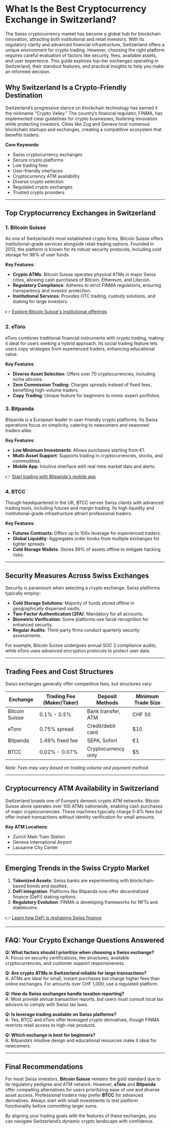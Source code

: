 # What Is the Best Cryptocurrency Exchange in Switzerland?  

The Swiss cryptocurrency market has become a global hub for blockchain innovation, attracting both institutional and retail investors. With its regulatory clarity and advanced financial infrastructure, Switzerland offers a unique environment for crypto trading. However, choosing the right platform requires careful evaluation of factors like security, fees, available assets, and user experience. This guide explores top-tier exchanges operating in Switzerland, their standout features, and practical insights to help you make an informed decision.  

## Why Switzerland Is a Crypto-Friendly Destination  

Switzerland’s progressive stance on blockchain technology has earned it the nickname "Crypto Valley." The country’s financial regulator, FINMA, has implemented clear guidelines for crypto businesses, fostering innovation while protecting investors. Cities like Zug and Geneva host numerous blockchain startups and exchanges, creating a competitive ecosystem that benefits traders.  

**Core Keywords**:  
- Swiss cryptocurrency exchanges  
- Secure crypto platforms  
- Low trading fees  
- User-friendly interfaces  
- Cryptocurrency ATM availability  
- Diverse crypto selection  
- Regulated crypto exchanges  
- Trusted crypto providers  

---

## Top Cryptocurrency Exchanges in Switzerland  

### 1. **Bitcoin Suisse**  
As one of Switzerland’s most established crypto firms, Bitcoin Suisse offers institutional-grade services alongside retail trading options. Founded in 2013, the platform is known for its robust security protocols, including cold storage for 98% of user funds.  

**Key Features**:  
- **Crypto ATMs**: Bitcoin Suisse operates physical ATMs in major Swiss cities, allowing cash purchases of Bitcoin, Ethereum, and Litecoin.  
- **Regulatory Compliance**: Adheres to strict FINMA regulations, ensuring transparency and investor protection.  
- **Institutional Services**: Provides OTC trading, custody solutions, and staking for large investors.  

👉 [Explore Bitcoin Suisse's institutional offerings](https://bit.ly/okx-bonus)  

### 2. **eToro**  
eToro combines traditional financial instruments with crypto trading, making it ideal for users seeking a hybrid approach. Its social trading feature lets users copy strategies from experienced traders, enhancing educational value.  

**Key Features**:  
- **Diverse Asset Selection**: Offers over 70 cryptocurrencies, including niche altcoins.  
- **Zero Commission Trading**: Charges spreads instead of fixed fees, benefiting high-volume traders.  
- **Copy Trading**: Unique feature for beginners to mimic expert portfolios.  

### 3. **Bitpanda**  
Bitpanda is a European leader in user-friendly crypto platforms. Its Swiss operations focus on simplicity, catering to newcomers and seasoned traders alike.  

**Key Features**:  
- **Low Minimum Investments**: Allows purchases starting from €1.  
- **Multi-Asset Support**: Supports trading in cryptocurrencies, stocks, and commodities.  
- **Mobile App**: Intuitive interface with real-time market data and alerts.  

👉 [Start trading with Bitpanda's mobile app](https://bit.ly/okx-bonus)  

### 4. **BTCC**  
Though headquartered in the UK, BTCC serves Swiss clients with advanced trading tools, including futures and margin trading. Its high liquidity and institutional-grade infrastructure attract professional traders.  

**Key Features**:  
- **Futures Contracts**: Offers up to 100x leverage for experienced traders.  
- **Global Liquidity**: Aggregates order books from multiple exchanges for tighter spreads.  
- **Cold Storage Wallets**: Stores 99% of assets offline to mitigate hacking risks.  

---

## Security Measures Across Swiss Exchanges  

Security is paramount when selecting a crypto exchange. Swiss platforms typically employ:  
- **Cold Storage Solutions**: Majority of funds stored offline in geographically dispersed vaults.  
- **Two-Factor Authentication (2FA)**: Mandatory for all accounts.  
- **Biometric Verification**: Some platforms use facial recognition for enhanced security.  
- **Regular Audits**: Third-party firms conduct quarterly security assessments.  

For example, Bitcoin Suisse undergoes annual SOC 2 compliance audits, while eToro uses advanced encryption protocols to protect user data.  

---

## Trading Fees and Cost Structures  

Swiss exchanges generally offer competitive fees, but structures vary:  

| Exchange       | Trading Fee (Maker/Taker) | Deposit Methods       | Minimum Trade Size |  
|----------------|---------------------------|-----------------------|--------------------|  
| Bitcoin Suisse | 0.1% - 0.5%               | Bank transfer, ATM    | CHF 50             |  
| eToro          | 0.75% spread              | Credit/debit card     | $10                |  
| Bitpanda       | 1.49% fixed fee           | SEPA, Sofort          | €1                 |  
| BTCC           | 0.02% - 0.07%             | Cryptocurrency only   | $5                 |  

*Note: Fees may vary based on trading volume and payment method.*  

---

## Cryptocurrency ATM Availability in Switzerland  

Switzerland boasts one of Europe’s densest crypto ATM networks. Bitcoin Suisse alone operates over 100 ATMs nationwide, enabling cash purchases of major cryptocurrencies. These machines typically charge 5-8% fees but offer instant transactions without identity verification for small amounts.  

**Key ATM Locations**:  
- Zurich Main Train Station  
- Geneva International Airport  
- Lausanne City Center  

---

## Emerging Trends in the Swiss Crypto Market  

1. **Tokenized Assets**: Swiss banks are experimenting with blockchain-based bonds and equities.  
2. **DeFi Integration**: Platforms like Bitpanda now offer decentralized finance (DeFi) staking options.  
3. **Regulatory Evolution**: FINMA is developing frameworks for NFTs and stablecoins.  

👉 [Learn how DeFi is reshaping Swiss finance](https://bit.ly/okx-bonus)  

---

## FAQ: Your Crypto Exchange Questions Answered  

**Q: What factors should I prioritize when choosing a Swiss exchange?**  
A: Focus on security certifications, fee structures, available cryptocurrencies, and customer support responsiveness.  

**Q: Are crypto ATMs in Switzerland reliable for large transactions?**  
A: ATMs are ideal for small, instant purchases but charge higher fees than online exchanges. For amounts over CHF 1,000, use a regulated platform.  

**Q: How do Swiss exchanges handle taxation reporting?**  
A: Most provide annual transaction reports, but users must consult local tax advisors to comply with Swiss tax laws.  

**Q: Is leverage trading available on Swiss platforms?**  
A: Yes, BTCC and eToro offer leveraged crypto derivatives, though FINMA restricts retail access to high-risk products.  

**Q: Which exchange is best for beginners?**  
A: Bitpanda’s intuitive design and educational resources make it ideal for newcomers.  

---

## Final Recommendations  

For most Swiss investors, **Bitcoin Suisse** remains the gold standard due to its regulatory pedigree and ATM network. However, **eToro** and **Bitpanda** offer compelling alternatives for users prioritizing ease of use and diverse asset access. Professional traders may prefer **BTCC** for advanced derivatives. Always start with small investments to test platform functionality before committing larger sums.  

By aligning your trading goals with the features of these exchanges, you can navigate Switzerland’s dynamic crypto landscape with confidence.